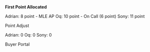 **First Point Allocated**

Adrian: 8 point - MLE AP
Oq: 10 point - On Call (6 point)
Sony: 11 point

Point Adjust

Adrian: 0
Oq: 0
Sony: 0


Buyer Portal

